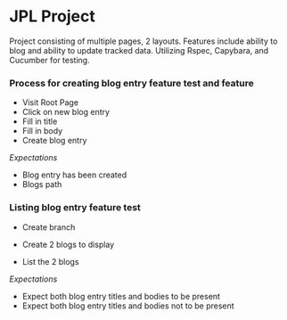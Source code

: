 # JPL Project
Project consisting of multiple pages, 2 layouts. Features include ability to blog and ability to update tracked data. Utilizing Rspec, Capybara, and Cucumber for testing.

### **Process for creating blog entry feature test and feature**

- Visit Root Page
- Click on new blog entry
- Fill in title
- Fill in body
- Create blog entry

*Expectations*
- Blog entry has been created
- Blogs path

### **Listing blog entry feature test**
- Create branch
- Create 2 blogs to display

- List the 2 blogs

*Expectations*
- Expect both blog entry titles and bodies to be present
- Expect both blog entry titles and bodies not to be present